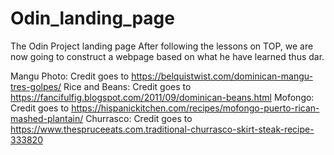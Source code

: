 # Odin_landing_page
The Odin Project landing page
After following the lessons on TOP, we are now going to construct a webpage based on what he have learned thus dar.

Mangu Photo: Credit goes to https://belquistwist.com/dominican-mangu-tres-golpes/
Rice and Beans: Credit goes to https://fancifulfig.blogspot.com/2011/09/dominican-beans.html
Mofongo: Credit goes to https://hispanickitchen.com/recipes/mofongo-puerto-rican-mashed-plantain/
Churrasco: Credit goes to https://www.thespruceeats.com.traditional-churrasco-skirt-steak-recipe-333820
